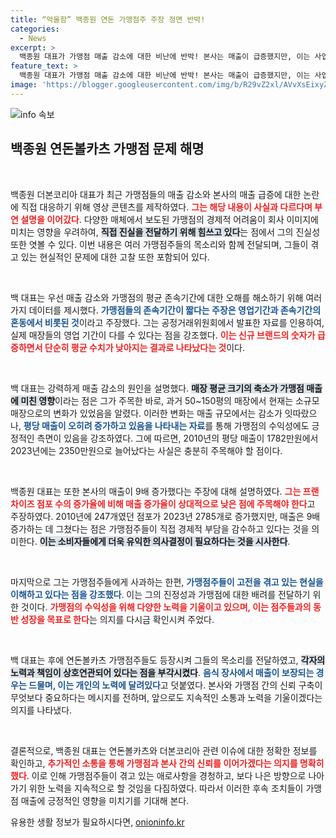 ```yaml
---
title: “억울함” 백종원 연돈 가맹점주 주장 정면 반박!
categories:
  - News
excerpt: >
  백종원 대표가 가맹점 매출 감소에 대한 비난에 반박! 본사는 매출이 급증했지만, 이는 사업 구조 변화에서 비롯된 것이라며 가맹점주들을 보호하겠다는 강력한 의지를 드러냈다. 현장의 목소리와 함께 마주한 진실은?
feature_text: >
  백종원 대표가 가맹점 매출 감소에 대한 비난에 반박! 본사는 매출이 급증했지만, 이는 사업 구조 변화에서 비롯된 것이라며 가맹점주들을 보호하겠다는 강력한 의지를 드러냈다. 현장의 목소리와 함께 마주한 진실은?
image: 'https://blogger.googleusercontent.com/img/b/R29vZ2xl/AVvXsEixyZcFfHzMRdzZMjFBmAUKJYCLCGyLL1o632UiGVXcaFdKo_bkvkuCioo0uUKlGfBVcT3P84aROyZIXSBEx3Aw5nCQ3pTgDom1WDC4m8eifvWiAmWEEVb4x6G_l8C0QH225ldMjyaFvpxGEBGNO37VmDTDMHGhJPq73UglMfDca1-0aw/s1600/blogspot.png'
---
```


<p><img src="https://blogger.googleusercontent.com/img/b/R29vZ2xl/AVvXsEixyZcFfHzMRdzZMjFBmAUKJYCLCGyLL1o632UiGVXcaFdKo_bkvkuCioo0uUKlGfBVcT3P84aROyZIXSBEx3Aw5nCQ3pTgDom1WDC4m8eifvWiAmWEEVb4x6G_l8C0QH225ldMjyaFvpxGEBGNO37VmDTDMHGhJPq73UglMfDca1-0aw/s1600/blogspot.png" alt="info 속보" /></p>

<h2 data-ke-size="size26">백종원 연돈볼카츠 가맹점 문제 해명</h2>

<p data-ke-size="size16">&nbsp;</p>

<p>백종원 더본코리아 대표가 최근 가맹점들의 매출 감소와 본사의 매출 급증에 대한 논란에 직접 대응하기 위해 영상 콘텐츠를 제작하였다. <b><span style="color: #ee2323;">그는 해당 내용이 사실과 다르다며 부연 설명을 이어갔다</span></b>. 다양한 매체에서 보도된 가맹점의 경제적 어려움이 회사 이미지에 미치는 영향을 우려하여, <b><span style="background-color: #21538527;">직접 진실을 전달하기 위해 힘쓰고 있다</span></b>는 점에서 그의 진실성 또한 엿볼 수 있다. 이번 내용은 여러 가맹점주들의 목소리와 함께 전달되며, 그들이 겪고 있는 현실적인 문제에 대한 고찰 또한 포함되어 있다.</p>

<p data-ke-size="size16">&nbsp;</p>

<p>백 대표는 우선 매출 감소와 가맹점의 평균 존속기간에 대한 오해를 해소하기 위해 여러 가지 데이터를 제시했다. <b><span style="color: #1a5490;">가맹점들의 존속기간이 짧다는 주장은 영업기간과 존속기간의 혼동에서 비롯된 것</span></b>이라고 주장했다. 그는 공정거래위원회에서 발표한 자료를 인용하여, 실제 매장들의 영업 기간이 다를 수 있다는 점을 강조했다. <b><span style="color: #ee2323;">이는 신규 브랜드의 숫자가 급증하면서 단순히 평균 수치가 낮아지는 결과로 나타났다는 것</span></b>이다.</p>

<p data-ke-size="size16">&nbsp;</p>

<p>백 대표는 강력하게 매출 감소의 원인을 설명했다. <b><span style="background-color: #21538527;">매장 평균 크기의 축소가 가맹점 매출에 미친 영향</span></b>이라는 점은 그가 주목한 바로, 과거 50~150평의 매장에서 현재는 소규모 매장으로의 변화가 있었음을 알렸다. 이러한 변화는 매출 규모에서는 감소가 잇따랐으나, <b><span style="color: #1a5490;">평당 매출이 오히려 증가하고 있음을 나타내는 자료</span></b>를 통해 가맹점의 수익성에도 긍정적인 측면이 있음을 강조하였다. 그에 따르면, 2010년의 평당 매출이 1782만원에서 2023년에는 2350만원으로 늘어났다는 사실은 충분히 주목해야 할 점이다.</p>

<p data-ke-size="size16">&nbsp;</p>

<p>백종원 대표는 또한 본사의 매출이 9배 증가했다는 주장에 대해 설명하였다. <b><span style="color: #ee2323;">그는 프랜차이즈 점포 수의 증가율에 비해 매출 증가율이 상대적으로 낮은 점에 주목해야 한다</span></b>고 주장하였다. 2010년에 247개였던 점포가 2023년 2785개로 증가했지만, 매출은 9배 증가하는 데 그쳤다는 점은 가맹점주들이 직접 경제적 부담을 감수하고 있다는 것을 의미한다. <b><span style="background-color: #21538527;">이는 소비자들에게 더욱 유익한 의사결정이 필요하다는 것을 시사한다</span></b>.</p>

<p data-ke-size="size16">&nbsp;</p>

<p>마지막으로 그는 가맹점주들에게 사과하는 한편, <b><span style="color: #1a5490;">가맹점주들이 고전을 겪고 있는 현실을 이해하고 있다는 점을 강조했다</span></b>. 이는 그의 진정성과 가맹점에 대한 배려를 전달하기 위한 것이다. <b><span style="color: #ee2323;">가맹점의 수익성을 위해 다양한 노력을 기울이고 있으며, 이는 점주들과의 동반 성장을 목표로 한다</span></b>는 의지를 다시금 확인시켜 주었다. </p>

<p data-ke-size="size16">&nbsp;</p>

<p>백 대표는 후에 연돈볼카츠 가맹점주들도 등장시켜 그들의 목소리를 전달하였고, <b><span style="background-color: #21538527;">각자의 노력과 책임이 상호연관되어 있다는 점을 부각시켰다</span></b>. <b><span style="color: #1a5490;">음식 장사에서 매출이 보장되는 경우는 드물며, 이는 개인의 노력에 달려있다</span></b>고 덧붙였다. 본사와 가맹점 간의 신뢰 구축이 무엇보다 중요하다는 메시지를 전하며, 앞으로도 지속적인 소통과 노력을 기울이겠다는 의지를 나타냈다.</p>

<p data-ke-size="size16">&nbsp;</p>

<p>결론적으로, 백종원 대표는 연돈볼카츠와 더본코리아 관련 이슈에 대한 정확한 정보를 확인하고, <b><span style="color: #ee2323;">추가적인 소통을 통해 가맹점과 본사 간의 신뢰를 이어가겠다는 의지를 명확히 했다</span></b>. 이로 인해 가맹점주들이 겪고 있는 애로사항을 경청하고, 보다 나은 방향으로 나아가기 위한 노력을 지속적으로 할 것임을 다짐하였다. 따라서 이러한 후속 조치들이 가맹점 매출에 긍정적인 영향을 미치기를 기대해 본다.</p>
유용한 생활 정보가 필요하시다면, <a href="https://onioninfo.kr" rel="dofollow">onioninfo.kr</a>


